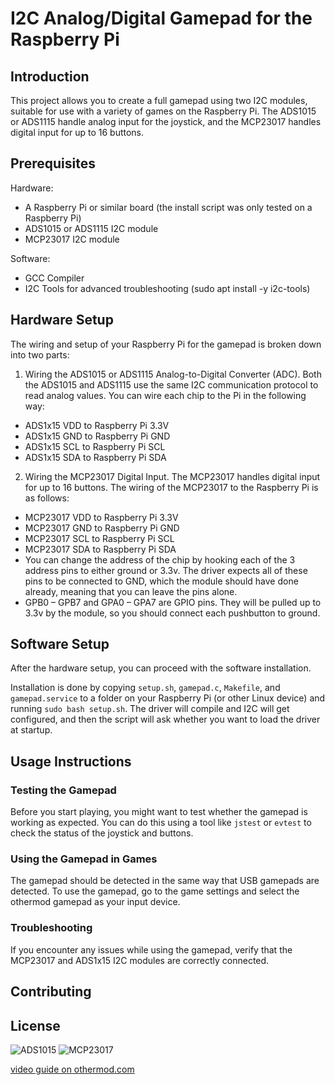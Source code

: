# I2C Analog/Digital Gamepad for the Raspberry Pi

## Introduction
This project allows you to create a full gamepad using two I2C modules, suitable for use with a variety of games on the Raspberry Pi. The ADS1015 or ADS1115 handle analog input for the joystick, and the MCP23017 handles digital input for up to 16 buttons.

## Prerequisites
Hardware:
- A Raspberry Pi or similar board (the install script was only tested on a Raspberry Pi)
- ADS1015 or ADS1115 I2C module
- MCP23017 I2C module

Software:
- GCC Compiler
- I2C Tools for advanced troubleshooting (sudo apt install -y i2c-tools)

## Hardware Setup
The wiring and setup of your Raspberry Pi for the gamepad is broken down into two parts:

1. Wiring the ADS1015 or ADS1115 Analog-to-Digital Converter (ADC). Both the ADS1015 and ADS1115 use the same I2C communication protocol to read analog values. You can wire each chip to the Pi in the following way:

- ADS1x15 VDD to Raspberry Pi 3.3V
- ADS1x15 GND to Raspberry Pi GND
- ADS1x15 SCL to Raspberry Pi SCL
- ADS1x15 SDA to Raspberry Pi SDA​

2. Wiring the MCP23017 Digital Input. The MCP23017 handles digital input for up to 16 buttons. The wiring of the MCP23017 to the Raspberry Pi is as follows:

- MCP23017 VDD to Raspberry Pi 3.3V
- MCP23017 GND to Raspberry Pi GND
- MCP23017 SCL to Raspberry Pi SCL
- MCP23017 SDA to Raspberry Pi SDA​
- You can change the address of the chip by hooking each of the 3 address pins to either ground or 3.3v. The driver expects all of these pins to be connected to GND, which the module should have done already, meaning that you can leave the pins alone.
- GPB0 – GPB7 and GPA0 – GPA7 are GPIO pins. They will be pulled up to 3.3v by the module, so you should connect each pushbutton to ground.

## Software Setup
After the hardware setup, you can proceed with the software installation.

Installation is done by copying `setup.sh`, `gamepad.c`, `Makefile`, and `gamepad.service` to a folder on your Raspberry Pi (or other Linux device) and running `sudo bash setup.sh`. The driver will compile and I2C will get configured, and then the script will ask whether you want to load the driver at startup.

## Usage Instructions

### Testing the Gamepad

Before you start playing, you might want to test whether the gamepad is working as expected. You can do this using a tool like `jstest` or `evtest` to check the status of the joystick and buttons.

### Using the Gamepad in Games

The gamepad should be detected in the same way that USB gamepads are detected. To use the gamepad, go to the game settings and select the othermod gamepad as your input device.

### Troubleshooting

If you encounter any issues while using the gamepad, verify that the MCP23017 and ADS1x15 I2C modules are correctly connected.

## Contributing

## License


![ADS1015](/images/ads1015.jpg) ![MCP23017](/images/mcp23017.jpg)

[video guide on othermod.com](https://othermod.com/analog-joystick-on-retropie/)
